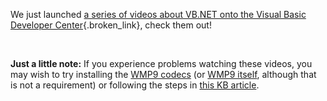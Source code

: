 We just launched [a series of videos about VB.NET onto the Visual Basic Developer Center](http://msdn.microsoft.com/vbasic/atthemovies){.broken_link}, check them out!

<p class="MsoNormal" align="center">
  <a href="http://msdn.microsoft.com/vbasic/atthemovies" class="broken_link"><br /> <img alt="" hspace="0" src="http://msdn.microsoft.com/nodehomes/graphics/140x100/VBMovies.jpg" align="baseline" border="0" /><br /> </a>
</p>

**Just a little note:** If you experience problems watching these videos, you may wish to try installing the [WMP9 codecs](http://www.microsoft.com/windows/windowsmedia/9series/codecs/vcm.aspx) (or [WMP9 itself](http://www.microsoft.com/windows/windowsmedia/9series/player.aspx), although that is not a requirement) or following the steps in [this KB article](http://support.microsoft.com/default.aspx?scid=kb;en-us;306699&Product=wmp).